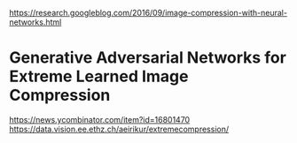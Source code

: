 https://research.googleblog.com/2016/09/image-compression-with-neural-networks.html

# Generative Adversarial Networks for Extreme Learned Image Compression
https://news.ycombinator.com/item?id=16801470  
https://data.vision.ee.ethz.ch/aeirikur/extremecompression/  
